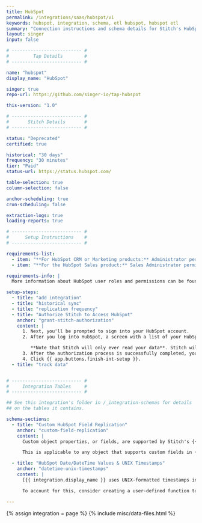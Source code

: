 ```yaml
---
title: HubSpot
permalink: /integrations/saas/hubspot/v1
keywords: hubspot, integration, schema, etl hubspot, hubspot etl
summary: "Connection instructions and schema details for Stitch's HubSpot integration."
layout: singer
input: false

# -------------------------- #
#         Tap Details        #
# -------------------------- #

name: "hubspot"
display_name: "HubSpot"

singer: true
repo-url: https://github.com/singer-io/tap-hubspot

this-version: "1.0"

# -------------------------- #
#       Stitch Details       #
# -------------------------- #

status: "Deprecated"
certified: true

historical: "30 days"
frequency: "30 minutes"
tier: "Paid"
status-url: https://status.hubspot.com/

table-selection: true
column-selection: false

anchor-scheduling: true
cron-scheduling: false

extraction-logs: true
loading-reports: true

# -------------------------- #
#      Setup Instructions    #
# -------------------------- #

requirements-list:
  - item: "**For HubSpot CRM or Marketing products:** Administrator permissions in HubSpot"
  - item: "**For the HubSpot Sales product:** Sales Administrator permissions in HubSpot"

requirements-info: |
  More information about HubSpot user roles and permissions can be found in [HubSpot's documentation](https://knowledge.hubspot.com/articles/kcs_article/settings/hubspot-user-roles-guide){:target="new"}.

setup-steps:
  - title: "add integration"
  - title: "historical sync"
  - title: "replication frequency"
  - title: "Authorize Stitch to Access HubSpot"
    anchor: "grant-stitch-authorization"
    content: |
      1. Next, you'll be prompted to sign into your HubSpot account.
      2. After you log into HubSpot, a screen with a list of your HubSpot accounts will display. Click the account you want to connect to Stitch.

         **Note that Stitch will only ever read your data**. Stitch will never modify or delete any data in your HubSpot account. 
      3. After the authorization process is successfully completed, you'll be directed back to Stitch.
      4. Click {{ app.buttons.finish-int-setup }}.
  - title: "track data"


# -------------------------- #
#     Integration Tables     #
# -------------------------- #

## See this integration's folder in /_integration-schemas for details
## on the tables it contains.

schema-sections:
  - title: "Custom HubSpot Field Replication"
    anchor: "custom-field-replication"
    content: |
      Custom object properties, or fields, are supported by Stitch's {{ integration.display_name }} integration. Stitch will query the `properties` list for each object and, if custom fields are available through {{ integration.display_name }}'s API, replicate them to your destination.

      This is applicable to any object that supports custom fields in {{ integration.display_name }}.

  - title: "HubSpot Date/DateTime Values & UNIX Timestamps"
    anchor: "datetime-unix-timestamps"
    content: |
      [{{ integration.display_name }} uses UNIX-formatted timestamps in milliseconds](https://developers.hubspot.com/docs/faq/how-should-timestamps-be-formatted-for-hubspots-apis){:target="new"} to store `date` and `datetime` data. Stitch doesn't perform any transformation during the replication process, meaning these values won't be converted to timestamps before they're loaded into your destination.

      To account for this, consider creating a user-defined function to perform the conversion or building views on top of the raw data.

---
```

{% assign integration = page %}
{% include misc/data-files.html %}
